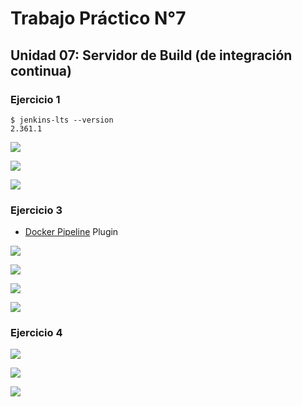 # Trabajo Práctico N°7

## Unidad 07: Servidor de Build (de integración continua)

### Ejercicio 1

```console
$ jenkins-lts --version
2.361.1
```

![](../files/07/01-01.png)

![](../files/07/01-02.png)

![](../files/07/01-03.png)

### Ejercicio 3

- [Docker Pipeline](https://plugins.jenkins.io/docker-workflow/) Plugin

![](../files/07/03-01.png)

![](../files/07/03-02.png)

![](../files/07/03-03.png)

![](../files/07/03-04.png)

### Ejercicio 4

![](../files/07/04-01.png)

![](../files/07/04-02.png)

![](../files/07/04-03.png)
